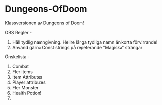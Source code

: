 # Dungeons-OfDoom
Klassversionen av Dungeons of Doom!

OBS Regler -
1. Håll tydlig namngivning. Hellre långa tydliga namn än korta förvirrande!
2. Använd gärna Const strings på repeterande "Magiska" strängar


Önskelista -
1. Combat
2. Fler items
3. Item Attributes
4. Player attributes
5. Fler Monster
6. Health Potion!
7. 
